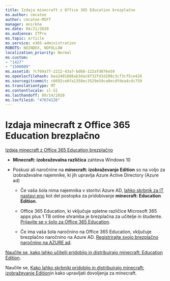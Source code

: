 ```yaml
---
title: Izdaja minecraft z Office 365 Education brezplačno
ms.author: cmcatee
author: cmcatee-MSFT
manager: mnirkhe
ms.date: 04/21/2020
ms.audience: ITPro
ms.topic: article
ms.service: o365-administration
ROBOTS: NOINDEX, NOFOLLOW
localization_priority: Normal
ms.custom:
- "1427"
- "1500009"
ms.assetid: 7cf69a77-2212-43a7-bd68-122afd876e59
ms.openlocfilehash: baa2401888ab3dac8f32fd2d209c3cf3cf5ce426
ms.sourcegitcommit: c6692ce0fa1358ec3529e59ca0ecdfdea4cdc759
ms.translationtype: MT
ms.contentlocale: sl-SI
ms.lasthandoff: 09/14/2020
ms.locfileid: "47674126"
---
```

# <a name="minecraft-edition-with-office-365-education-for-free"></a>Izdaja minecraft z Office 365 Education brezplačno

[Izdaja minecraft z Office 365 Education brezplačno](https://docs.microsoft.com/education/windows/get-minecraft-for-education)
  
- **Minecraft: izobraževalna različica** zahteva Windows 10

- Poskusi ali naročnine na **minecraft: izobraževanje Edition** so na voljo za izobraževalne najemnike, ki jih upravlja Azure Active Directory (Azure ad)

  - Če vaša šola nima najemnika v storitvi Azure AD, [lahko skrbnik za IT nastavi eno](https://docs.microsoft.com/education/windows/school-get-minecraft) kot del postopka za pridobivanje **minecraft: Education Edition**.

  - Office 365 Education, ki vključuje spletne različice Microsoft 365 apps plus 1 TB online shramba je brezplačna za učitelje in študente. [Prijavite se v šolo za Office 365 Education](https://products.office.com/academic/office-365-education-plan).

  - Če ima vaša šola naročnino na Office 365 Education, vključuje brezplačno naročnino na Azure AD. [Registrirajte svojo brezplačno naročnino na AZURE ad](https://msdn.microsoft.com/library/windows/hardware/mt703369%28v=vs.85%29.aspx).

[Naučite se, kako lahko učitelji pridobijo in distribuirajo minecraft: Education Edition](https://docs.microsoft.com/education/windows/teacher-get-minecraft).
  
Naučite se, [Kako lahko skrbniki pridobijo in distribuirajo minecraft: izobraževanje Edition](https://docs.microsoft.com/education/windows/school-get-minecraft)in kako upravljati dovoljenja za minecraft.